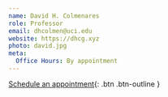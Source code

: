 ```yaml
---
name: David H. Colmenares
role: Professor
email: dhcolmen@uci.edu
website: https://dhcg.xyz
photo: david.jpg
meta:
  Office Hours: By appointment
---
```


[Schedule an appointment](#){: .btn .btn-outline }
